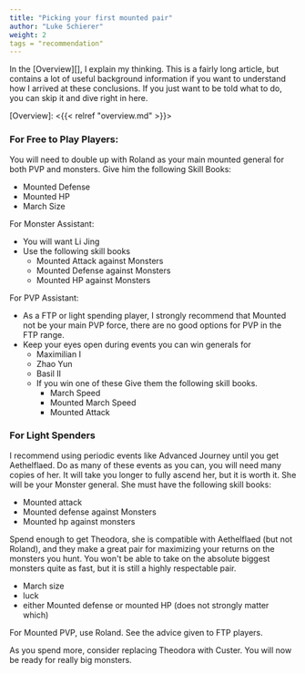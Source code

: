 ```yaml
---
title: "Picking your first mounted pair"
author: "Luke Schierer"
weight: 2
tags = "recommendation"
---
```


In the [Overview][], I explain my thinking.  This is a fairly long article, but
contains a lot of useful background information if you want to understand how I
arrived at these conclusions. If you just want to be told what to do, you can
skip it and dive right in here. 

[Overview]: <{{< relref "overview.md" >}}>

### For Free to Play Players:

You will need to double up with Roland as your main mounted general for both
PVP and monsters.  Give him the following Skill Books:
* Mounted Defense
* Mounted HP
* March Size

For Monster Assistant:
* You will want Li Jing
* Use the following skill books
  * Mounted Attack against Monsters
  * Mounted Defense against Monsters
  * Mounted HP against Monsters

For PVP Assistant:
* As a FTP or light spending player, I strongly recommend that Mounted not
  be your main PVP force, there are no good options for PVP in the FTP
  range.
* Keep your eyes open during events you can win generals for
  * Maximilian I
  * Zhao Yun
  * Basil II
  * If you win one of these Give them the following
    skill books.
    * March Speed
    * Mounted March Speed
    * Mounted Attack

### For Light Spenders

I recommend using periodic events like Advanced Journey until you get
Aethelflaed.  Do as many of these events as you can, you will need many copies
of her.  It will take you longer to fully ascend her, but it is worth it.  She
will be your Monster general.  She must have the following skill books:
* Mounted attack
* Mounted defense against Monsters
* Mounted hp against monsters

Spend enough to get Theodora, she is compatible with Aethelflaed (but not
Roland), and they make a great pair for maximizing your returns on the monsters
you hunt.  You won't be able to take on the absolute biggest monsters quite as
fast, but it is still a highly respectable pair.
* March size
* luck
* either Mounted defense or mounted HP (does not strongly matter which)

For Mounted PVP, use Roland.  See the advice given to FTP players.

As you spend more, consider replacing Theodora with Custer.  You will now be
ready for really big monsters.
